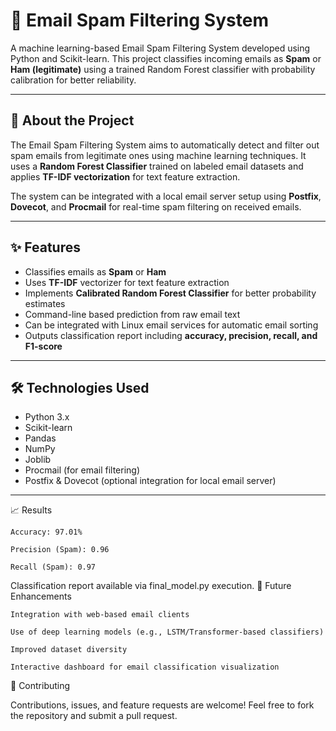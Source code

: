 # 📧 Email Spam Filtering System

A machine learning-based Email Spam Filtering System developed using Python and Scikit-learn. This project classifies incoming emails as **Spam** or **Ham (legitimate)** using a trained Random Forest classifier with probability calibration for better reliability.

---

## 📖 About the Project

The Email Spam Filtering System aims to automatically detect and filter out spam emails from legitimate ones using machine learning techniques. It uses a **Random Forest Classifier** trained on labeled email datasets and applies **TF-IDF vectorization** for text feature extraction.

The system can be integrated with a local email server setup using **Postfix**, **Dovecot**, and **Procmail** for real-time spam filtering on received emails.

---

## ✨ Features

- Classifies emails as **Spam** or **Ham**
- Uses **TF-IDF** vectorizer for text feature extraction
- Implements **Calibrated Random Forest Classifier** for better probability estimates
- Command-line based prediction from raw email text
- Can be integrated with Linux email services for automatic email sorting
- Outputs classification report including **accuracy, precision, recall, and F1-score**

---

## 🛠️ Technologies Used

- Python 3.x
- Scikit-learn
- Pandas
- NumPy
- Joblib
- Procmail (for email filtering)
- Postfix & Dovecot (optional integration for local email server)

---


📈 Results

    Accuracy: 97.01%

    Precision (Spam): 0.96

    Recall (Spam): 0.97

Classification report available via final_model.py execution.
🌱 Future Enhancements

    Integration with web-based email clients

    Use of deep learning models (e.g., LSTM/Transformer-based classifiers)

    Improved dataset diversity

    Interactive dashboard for email classification visualization

🤝 Contributing

Contributions, issues, and feature requests are welcome!
Feel free to fork the repository and submit a pull request.


